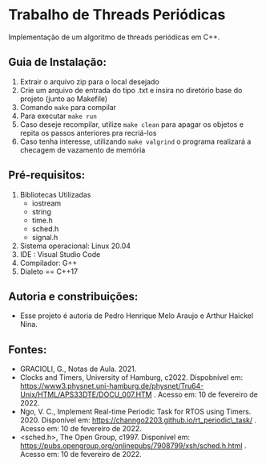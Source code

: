 # Trabalho de Threads Periódicas

Implementação de um algoritmo de threads periódicas em C++.

## Guia de Instalação:
1. Extrair o arquivo zip para o local desejado
2. Crie um arquivo de entrada do tipo .txt e insira no diretório base do projeto (junto ao Makefile)
3. Comando ```make``` para compilar
4. Para executar ```make run```
5. Caso deseje recompilar, utilize ```make clean``` para apagar os objetos e repita os passos anteriores pra recriá-los
6. Caso tenha interesse, utilizando ```make valgrind``` o programa realizará a checagem de vazamento de memória

## Pré-requisitos: 
1. Bibliotecas Utilizadas
	- iostream
	- string
	- time.h
	- sched.h
	- signal.h
2. Sistema operacional: Linux 20.04
3. IDE : Visual Studio Code
4. Compilador: G++ 
5. Dialeto == C++17

## Autoria e constribuições:
- Esse projeto é autoria de Pedro Henrique Melo Araujo e Arthur Haickel Nina.
	
## Fontes:
- GRACIOLI, G., Notas de Aula. 2021.
- Clocks and Timers, University of Hamburg, c2022. Dispobnível em: https://www3.physnet.uni-hamburg.de/physnet/Tru64-Unix/HTML/APS33DTE/DOCU_007.HTM . Acesso em: 10 de fevereiro de 2022.
- Ngo, V. C., Implement Real-time Periodic Task for RTOS using Timers. 2020. Disponível em: https://channgo2203.github.io/rt_periodic\_task/ . Acesso em: 10 de fevereiro de 2022.
- <sched.h>, The Open Group, c1997. Disponível em: https://pubs.opengroup.org/onlinepubs/7908799/xsh/sched.h.html . Acesso em: 10 de fevereiro de 2022.
